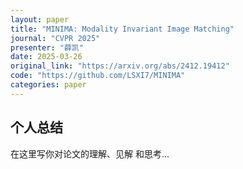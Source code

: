 ```yaml
---
layout: paper
title: "MINIMA: Modality Invariant Image Matching"
journal: "CVPR 2025"
presenter: "薛凯"
date: 2025-03-26
original_link: "https://arxiv.org/abs/2412.19412"
code: "https://github.com/LSXI7/MINIMA"
categories: paper
---
```



## 个人总结

在这里写你对论文的理解、见解 和思考...

